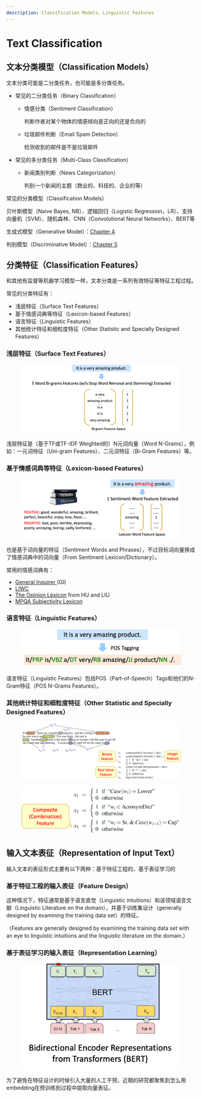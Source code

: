 ```yaml
---
description: Classification Models、Linguistic Features
---
```


# Text Classification

## 文本分类模型（Classification Models）

文本分类可能是二分类任务，也可能是多分类任务。

* 常见的二分类任务（Binary Classification）
  *   情感分类（Sentiment Classification）

      判断作者对某个物体的情感倾向是正向的还是负向的
  *   垃圾邮件判断（Email Spam Detection）

      检测收到的邮件是不是垃圾邮件
* 常见的多分类任务（Multi-Class Classification）
  *   新闻类别判断（News Categorization）

      判别一个新闻的主题（商业的、科技的、企业的等）

常见的分类模型（Classification Models）

贝叶斯模型（Naive Bayes, NB）、逻辑回归（Logistic Regression，LR）、支持向量机（SVM）、随机森林、CNN（Convolutional Neural Networks）、BERT等

生成式模型（Generative Model）：[Chapter 4](https://web.stanford.edu/\~jurafsky/slp3/4.pdf)

判别模型（Discriminative Model）：[Chapter 5](https://web.stanford.edu/\~jurafsky/slp3/5.pdf)

## 分类特征（Classification Features）

和其他有监督等机器学习模型一样，文本分类是一系列有效特征等特征工程过程。

常见的分类特征有：

* 浅层特征（Surface Text Features）
* 基于情感词典等特征（Lexicon-based Features）
* 语言特征（Linguistic Features）
* 其他统计特征和细粒度特征（Other Statistic and Specially Designed Features）

### 浅层特征（Surface Text Features）

<figure><img src="../../.gitbook/assets/image (14).png" alt=""><figcaption></figcaption></figure>

浅层特征是（基于TF或TF-IDF Weighted的）N元词向量（Word N-Grams），例如：一元词特征（Uni-gram Features）、二元词特征（Bi-Gram Features）等。

### 基于情感词典等特征（Lexicon-based Features）

<figure><img src="../../.gitbook/assets/image (1) (1) (1) (1) (1) (1) (1) (1).png" alt=""><figcaption></figcaption></figure>

也是基于词向量的特征（Sentiment Words and Phrases），不过目标词向量换成了情感词典中的词向量（From Sentiment Lexicon/Dictionary）。

常用的情感词典有：

* [General Inquirer ](https://inquirer.sites.fas.harvard.edu/)(GI)
* [LIWC](http://tapor.ca/tools/249)
* [The Opinion Lexicon](https://www.cs.uic.edu/\~liub/FBS/sentiment-analysis.html) from HU and LIU
* [MPQA Subjectivity Lexicon](https://mpqa.cs.pitt.edu/lexicons/)

### 语言特征（Linguistic Features）

<figure><img src="../../.gitbook/assets/image (2) (1) (1) (1) (1) (1) (1) (1).png" alt=""><figcaption></figcaption></figure>

语言特征（Linguistic Features）包括POS（Part-of-Speech）Tags和他们的N-Gram特征（POS N-Grams Features）。

### 其他统计特征和细粒度特征（Other Statistic and Specially Designed Features）

<figure><img src="../../.gitbook/assets/image (3) (1) (1) (1) (1) (1).png" alt=""><figcaption></figcaption></figure>

<figure><img src="../../.gitbook/assets/image (4) (1) (1) (1) (1).png" alt=""><figcaption></figcaption></figure>

## 输入文本表征（Representation of Input Text）

输入文本的表征形式主要有以下两种：基于特征工程的、基于表征学习的

### 基于特征工程的输入表征（Feature Design）

这种情况下，特征通常是基于语言直觉（Linguistic intuitions）和该领域语言文献（Linguistic Literature on the domain），并基于训练集设计（generally designed by examining the training data set）的特征。

（Features are generally designed by examining the training data set with an eye to linguistic intuitions and the linguistic literature on the domain.）

### 基于表征学习的输入表征（Representation Learning）

<figure><img src="../../.gitbook/assets/image (5) (1) (1) (1) (1).png" alt=""><figcaption></figcaption></figure>

为了避免在特征设计的时候引入大量的人工干预，近期的研究都聚焦到怎么用embedding在预训练到过程中提取向量表征。
